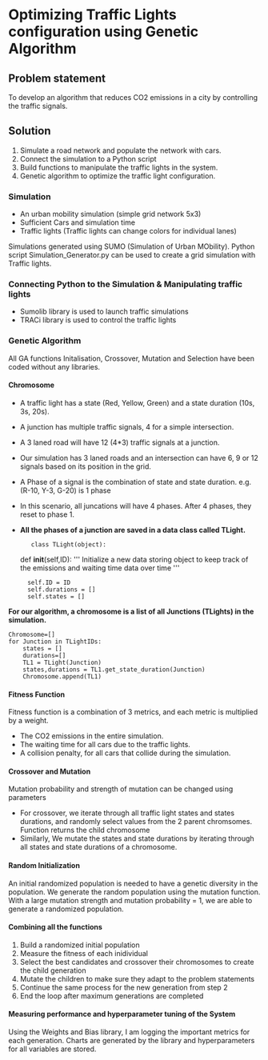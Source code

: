 # Optimizing Traffic Lights configuration using Genetic Algorithm
## 


## Problem statement 

To develop an algorithm that reduces CO2 emissions in a city by controlling the traffic signals.

## Solution
1. Simulate a road network and populate the network with cars.
2. Connect the simulation to a Python script 
3. Build functions to manipulate the traffic lights in the system.
4. Genetic algorithm to optimize the traffic light configuration.

### Simulation 

- An urban mobility simulation (simple grid network 5x3)
- Sufficient Cars and simulation time
- Traffic lights (Traffic lights can change colors for individual lanes)


Simulations generated using SUMO (Simulation of Urban MObility).
Python script Simulation_Generator.py can be used to create a grid simulation with Traffic lights.

### Connecting Python to the Simulation & Manipulating traffic lights

- Sumolib library is used to launch traffic simulations
- TRACi library is used to control the traffic lights


### Genetic Algorithm

 All GA functions Initalisation, Crossover, Mutation and Selection have been coded without any libraries.

#### Chromosome

- A traffic light has a state (Red, Yellow, Green) and a state duration (10s, 3s, 20s).
- A junction has multiple traffic signals, 4 for a simple intersection.
- A 3 laned road will have 12 (4*3) traffic signals at a junction.
- Our simulation has 3 laned roads and an intersection can have 6, 9 or 12 signals based on its position in the grid.
- A Phase of a signal is the combination of state and state duration. e.g. (R-10, Y-3, G-20) is 1 phase
- In this scenario, all juncations will have 4 phases. After 4 phases, they reset to phase 1.
- __All the phases of a junction are saved in a data class called TLight.__ 



         class TLight(object):
    def __init__(self,ID):
        '''
        Initialize a new data storing object to keep track of the
        emissions and waiting time data over time
        '''

        self.ID = ID
        self.durations = []
        self.states = []


__For our algorithm, a chromosome is a list of all Junctions (TLights) in the simulation.__
    

    Chromosome=[]
    for Junction in TLightIDs:
        states = []
        durations=[]
        TL1 = TLight(Junction)
        states,durations = TL1.get_state_duration(Junction)
        Chromosome.append(TL1) 
        


#### Fitness Function
        
Fitness function is a combination of 3 metrics, and each metric is multiplied by a weight.

- The CO2 emissions in the entire simulation.
- The waiting time for all cars due to the traffic lights.
- A collision penalty, for all cars that collide during the simulation.

#### Crossover and Mutation

Mutation probability and strength of mutation can be changed using parameters

- For crossover, we iterate through all traffic light states and states durations, and randomly select values from the 2 parent chromsomes. Function returns the child chromosome
- Similarly, We mutate the states and state durations by iterating through all states and state durations of a chromosome.

#### Random Initialization

An initial randomized population is needed to have a genetic diversity in the population.
We generate the random population using the mutation function. With a large mutation strength and mutation probability = 1, we are able to generate a randomized population.


#### Combining all the functions

1. Build a randomized initial population
2. Measure the fitness of each inidividual
3. Select the best candidates and crossover their chromosomes to create the child generation
4. Mutate the children to make sure they adapt to the problem statements
5. Continue the same process for the new generation from step 2
6. End the loop after maximum generations are completed

#### Measuring performance and hyperparameter tuning of the System

Using the Weights and Bias library, I am logging the important metrics for each generation.
Charts are generated by the library and hyperparameters for all variables are stored.